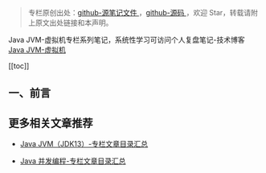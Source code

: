 > 专栏原创出处：[github-源笔记文件 ](https://github.com/GourdErwa/review-notes/tree/master/language/java-jvm) ，[github-源码 ](https://github.com/GourdErwa/java-advanced/tree/master/java-jvm)，欢迎 Star，转载请附上原文出处链接和本声明。

Java JVM-虚拟机专栏系列笔记，系统性学习可访问个人复盘笔记-技术博客 [Java JVM-虚拟机 ](https://review-notes.top/language/java-jvm/)

[[toc]]
## 一、前言

## 更多相关文章推荐
- [Java JVM（JDK13）-专栏文章目录汇总](https://blog.csdn.net/xiaohulunb/article/details/103828570)

- [Java 并发编程-专栏文章目录汇总](https://blog.csdn.net/xiaohulunb/article/details/103594468)